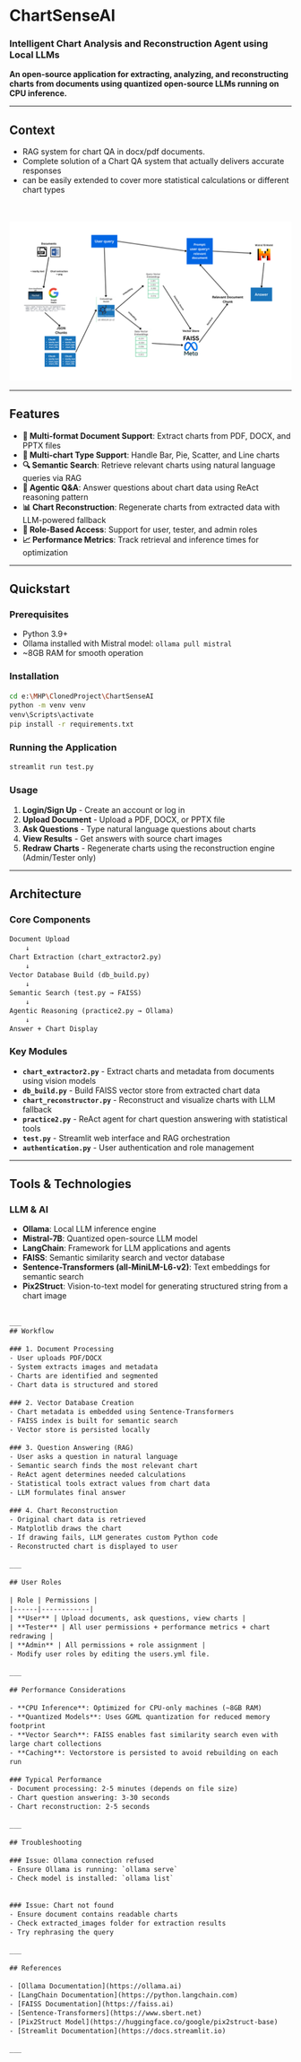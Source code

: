 # ChartSenseAI

### Intelligent Chart Analysis and Reconstruction Agent using Local LLMs

**An open-source application for extracting, analyzing, and reconstructing charts from documents using quantized open-source LLMs running on CPU inference.**

---

## Context

- RAG system for chart QA in docx/pdf documents.
- Complete solution of a Chart QA system that actually delivers accurate responses
- can be easily extended to cover more statistical calculations or different chart types

<br><br>
![Architecture Diagram](assets/diagram_flow.png)

---

## Features

- **📄 Multi-format Document Support**: Extract charts from PDF, DOCX, and PPTX files
- **🎨 Multi-chart Type Support**: Handle Bar, Pie, Scatter, and Line charts
- **🔍 Semantic Search**: Retrieve relevant charts using natural language queries via RAG
- **🤖 Agentic Q&A**: Answer questions about chart data using ReAct reasoning pattern
- **📊 Chart Reconstruction**: Regenerate charts from extracted data with LLM-powered fallback
- **👥 Role-Based Access**: Support for user, tester, and admin roles
- **📈 Performance Metrics**: Track retrieval and inference times for optimization

---

## Quickstart

### Prerequisites

- Python 3.9+
- Ollama installed with Mistral model: `ollama pull mistral`
- ~8GB RAM for smooth operation

### Installation

```bash
cd e:\MHP\ClonedProject\ChartSenseAI
python -m venv venv
venv\Scripts\activate
pip install -r requirements.txt
```

### Running the Application

```bash
streamlit run test.py
```

### Usage

1. **Login/Sign Up** - Create an account or log in
2. **Upload Document** - Upload a PDF, DOCX, or PPTX file
3. **Ask Questions** - Type natural language questions about charts
4. **View Results** - Get answers with source chart images
5. **Redraw Charts** - Regenerate charts using the reconstruction engine (Admin/Tester only)

---

## Architecture

### Core Components

```
Document Upload
    ↓
Chart Extraction (chart_extractor2.py)
    ↓
Vector Database Build (db_build.py)
    ↓
Semantic Search (test.py → FAISS)
    ↓
Agentic Reasoning (practice2.py → Ollama)
    ↓
Answer + Chart Display
```

### Key Modules

- **`chart_extractor2.py`** - Extract charts and metadata from documents using vision models
- **`db_build.py`** - Build FAISS vector store from extracted chart data
- **`chart_reconstructor.py`** - Reconstruct and visualize charts with LLM fallback
- **`practice2.py`** - ReAct agent for chart question answering with statistical tools
- **`test.py`** - Streamlit web interface and RAG orchestration
- **`authentication.py`** - User authentication and role management

---

## Tools & Technologies

### LLM & AI

- **Ollama**: Local LLM inference engine
- **Mistral-7B**: Quantized open-source LLM model
- **LangChain**: Framework for LLM applications and agents
- **FAISS**: Semantic similarity search and vector database
- **Sentence-Transformers (all-MiniLM-L6-v2)**: Text embeddings for semantic search
- **Pix2Struct**: Vision-to-text model for generating structured string from a chart image

```

___
## Workflow

### 1. Document Processing
- User uploads PDF/DOCX
- System extracts images and metadata
- Charts are identified and segmented
- Chart data is structured and stored

### 2. Vector Database Creation
- Chart metadata is embedded using Sentence-Transformers
- FAISS index is built for semantic search
- Vector store is persisted locally

### 3. Question Answering (RAG)
- User asks a question in natural language
- Semantic search finds the most relevant chart
- ReAct agent determines needed calculations
- Statistical tools extract values from chart data
- LLM formulates final answer

### 4. Chart Reconstruction
- Original chart data is retrieved
- Matplotlib draws the chart
- If drawing fails, LLM generates custom Python code
- Reconstructed chart is displayed to user

___

## User Roles

| Role | Permissions |
|------|------------|
| **User** | Upload documents, ask questions, view charts |
| **Tester** | All user permissions + performance metrics + chart redrawing |
| **Admin** | All permissions + role assignment |
- Modify user roles by editing the users.yml file.

___

## Performance Considerations

- **CPU Inference**: Optimized for CPU-only machines (~8GB RAM)
- **Quantized Models**: Uses GGML quantization for reduced memory footprint
- **Vector Search**: FAISS enables fast similarity search even with large chart collections
- **Caching**: Vectorstore is persisted to avoid rebuilding on each run

### Typical Performance
- Document processing: 2-5 minutes (depends on file size)
- Chart question answering: 3-30 seconds
- Chart reconstruction: 2-5 seconds

___

## Troubleshooting

### Issue: Ollama connection refused
- Ensure Ollama is running: `ollama serve`
- Check model is installed: `ollama list`


### Issue: Chart not found
- Ensure document contains readable charts
- Check extracted_images folder for extraction results
- Try rephrasing the query

___

## References

- [Ollama Documentation](https://ollama.ai)
- [LangChain Documentation](https://python.langchain.com)
- [FAISS Documentation](https://faiss.ai)
- [Sentence-Transformers](https://www.sbert.net)
- [Pix2Struct Model](https://huggingface.co/google/pix2struct-base)
- [Streamlit Documentation](https://docs.streamlit.io)

___
```
